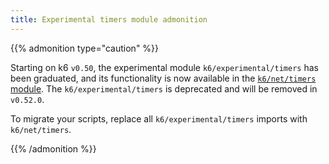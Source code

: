 ```yaml
---
title: Experimental timers module admonition
---
```


{{% admonition type="caution" %}}

Starting on k6 `v0.50`, the experimental module `k6/experimental/timers` has been graduated, and its functionality is now available in the [`k6/net/timers` module](https://grafana.com/docs/k6/<K6_VERSION>/javascript-api/k6-timers/). The `k6/experimental/timers` is deprecated and will be removed in `v0.52.0`.

To migrate your scripts, replace all `k6/experimental/timers` imports with `k6/net/timers`.

{{% /admonition %}}
